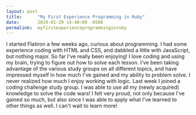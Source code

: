 ```yaml
---
layout: post
title:      "My First Experience Programming in Ruby"
date:       2019-01-29 14:40:09 -0500
permalink:  myfirstexperienceprogramminginruby
---
```



I started Flatiron a few weeks ago, curious about programming. I had some experience coding with HTML and CSS, and dabbled a little with JavaScript, but nothing major. So far I've really been enjoying! I love coding and using my brain, trying to figure out how to solve each lesson. I've been taking advantage of the various study groups on all different topics, and have impressed myself in how much I've gained and my ability to problem solve. I never realized how much I enjoy working with logic. 
Last week I joined a coding challenge study group. I was able to use all my (newly acquired) knowledge to solve the code wars! I felt very proud, not only because I've gained so much, but also since I was able to apply what I've learned to other things as well.  I can't wait to learn more! 
